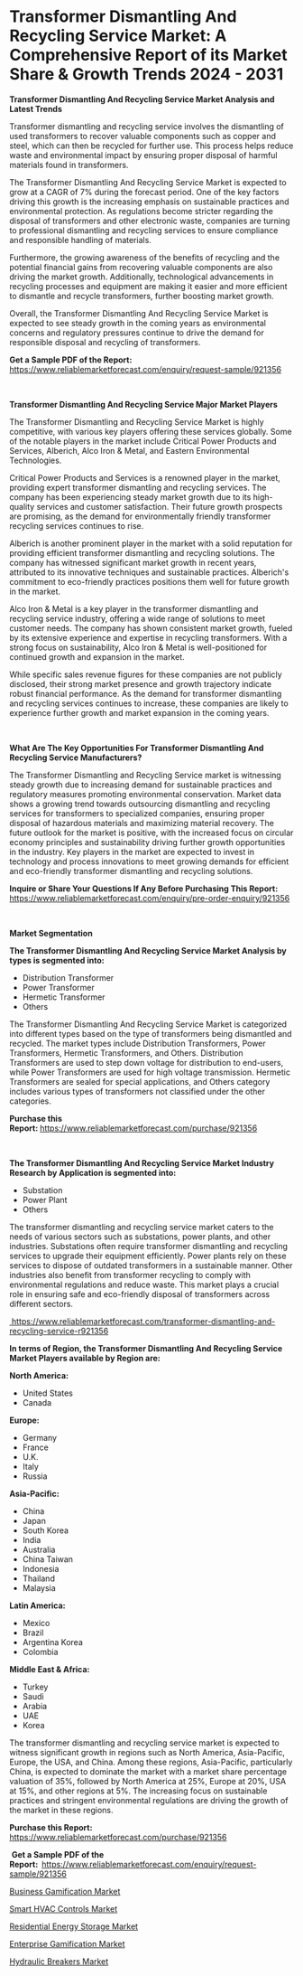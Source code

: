<p><h1>Transformer Dismantling And Recycling Service Market: A Comprehensive Report of its Market Share & Growth Trends 2024 - 2031</h1></p><p><strong>Transformer Dismantling And Recycling Service Market Analysis and Latest Trends</strong></p>
<p><p>Transformer dismantling and recycling service involves the dismantling of used transformers to recover valuable components such as copper and steel, which can then be recycled for further use. This process helps reduce waste and environmental impact by ensuring proper disposal of harmful materials found in transformers.</p><p>The Transformer Dismantling And Recycling Service Market is expected to grow at a CAGR of 7% during the forecast period. One of the key factors driving this growth is the increasing emphasis on sustainable practices and environmental protection. As regulations become stricter regarding the disposal of transformers and other electronic waste, companies are turning to professional dismantling and recycling services to ensure compliance and responsible handling of materials.</p><p>Furthermore, the growing awareness of the benefits of recycling and the potential financial gains from recovering valuable components are also driving the market growth. Additionally, technological advancements in recycling processes and equipment are making it easier and more efficient to dismantle and recycle transformers, further boosting market growth.</p><p>Overall, the Transformer Dismantling And Recycling Service Market is expected to see steady growth in the coming years as environmental concerns and regulatory pressures continue to drive the demand for responsible disposal and recycling of transformers.</p></p>
<p><strong>Get a Sample PDF of the Report:&nbsp;</strong> <a href="https://www.reliablemarketforecast.com/enquiry/request-sample/921356">https://www.reliablemarketforecast.com/enquiry/request-sample/921356</a></p>
<p>&nbsp;</p>
<p><strong>Transformer Dismantling And Recycling Service Major Market Players</strong></p>
<p><p>The Transformer Dismantling and Recycling Service Market is highly competitive, with various key players offering these services globally. Some of the notable players in the market include Critical Power Products and Services, Alberich, Alco Iron & Metal, and Eastern Environmental Technologies.</p><p>Critical Power Products and Services is a renowned player in the market, providing expert transformer dismantling and recycling services. The company has been experiencing steady market growth due to its high-quality services and customer satisfaction. Their future growth prospects are promising, as the demand for environmentally friendly transformer recycling services continues to rise.</p><p>Alberich is another prominent player in the market with a solid reputation for providing efficient transformer dismantling and recycling solutions. The company has witnessed significant market growth in recent years, attributed to its innovative techniques and sustainable practices. Alberich's commitment to eco-friendly practices positions them well for future growth in the market.</p><p>Alco Iron & Metal is a key player in the transformer dismantling and recycling service industry, offering a wide range of solutions to meet customer needs. The company has shown consistent market growth, fueled by its extensive experience and expertise in recycling transformers. With a strong focus on sustainability, Alco Iron & Metal is well-positioned for continued growth and expansion in the market.</p><p>While specific sales revenue figures for these companies are not publicly disclosed, their strong market presence and growth trajectory indicate robust financial performance. As the demand for transformer dismantling and recycling services continues to increase, these companies are likely to experience further growth and market expansion in the coming years.</p></p>
<p>&nbsp;</p>
<p><strong>What Are The Key Opportunities For Transformer Dismantling And Recycling Service Manufacturers?</strong></p>
<p><p>The Transformer Dismantling and Recycling Service market is witnessing steady growth due to increasing demand for sustainable practices and regulatory measures promoting environmental conservation. Market data shows a growing trend towards outsourcing dismantling and recycling services for transformers to specialized companies, ensuring proper disposal of hazardous materials and maximizing material recovery. The future outlook for the market is positive, with the increased focus on circular economy principles and sustainability driving further growth opportunities in the industry. Key players in the market are expected to invest in technology and process innovations to meet growing demands for efficient and eco-friendly transformer dismantling and recycling solutions.</p></p>
<p><strong>Inquire or Share Your Questions If Any Before Purchasing This Report:</strong> <a href="https://www.reliablemarketforecast.com/enquiry/pre-order-enquiry/921356">https://www.reliablemarketforecast.com/enquiry/pre-order-enquiry/921356</a></p>
<p>&nbsp;</p>
<p><strong>Market Segmentation</strong></p>
<p><strong>The Transformer Dismantling And Recycling Service Market Analysis by types is segmented into:</strong></p>
<p><ul><li>Distribution Transformer</li><li>Power Transformer</li><li>Hermetic Transformer</li><li>Others</li></ul></p>
<p><p>The Transformer Dismantling And Recycling Service Market is categorized into different types based on the type of transformers being dismantled and recycled. The market types include Distribution Transformers, Power Transformers, Hermetic Transformers, and Others. Distribution Transformers are used to step down voltage for distribution to end-users, while Power Transformers are used for high voltage transmission. Hermetic Transformers are sealed for special applications, and Others category includes various types of transformers not classified under the other categories.</p></p>
<p><strong>Purchase this Report:&nbsp;</strong><a href="https://www.reliablemarketforecast.com/purchase/921356">https://www.reliablemarketforecast.com/purchase/921356</a></p>
<p>&nbsp;</p>
<p><strong>The Transformer Dismantling And Recycling Service Market Industry Research by Application is segmented into:</strong></p>
<p><ul><li>Substation</li><li>Power Plant</li><li>Others</li></ul></p>
<p><p>The transformer dismantling and recycling service market caters to the needs of various sectors such as substations, power plants, and other industries. Substations often require transformer dismantling and recycling services to upgrade their equipment efficiently. Power plants rely on these services to dispose of outdated transformers in a sustainable manner. Other industries also benefit from transformer recycling to comply with environmental regulations and reduce waste. This market plays a crucial role in ensuring safe and eco-friendly disposal of transformers across different sectors.</p></p>
<p><a href="https://www.reliablemarketforecast.com/transformer-dismantling-and-recycling-service-r921356">&nbsp;https://www.reliablemarketforecast.com/transformer-dismantling-and-recycling-service-r921356</a></p>
<p><strong>In terms of Region, the Transformer Dismantling And Recycling Service Market Players available by Region are:</strong></p>
<p>
    <p> <strong> North America: </strong>
        <ul>
            <li>United States</li>
            <li>Canada</li>
        </ul>
        </p> 
    <p> <strong> Europe: </strong>
        <ul>
            <li>Germany</li>
            <li>France</li>
            <li>U.K.</li>
            <li>Italy</li>
            <li>Russia</li>
        </ul>
        </p> 
    <p> <strong> Asia-Pacific: </strong>
        <ul>
            <li>China</li>
            <li>Japan</li>
            <li>South Korea</li>
            <li>India</li>
            <li>Australia</li>
            <li>China Taiwan</li>
            <li>Indonesia</li>
            <li>Thailand</li>
            <li>Malaysia</li>
        </ul>
        </p> 
    <p> <strong> Latin America: </strong>
        <ul>
            <li>Mexico</li>
            <li>Brazil</li>
            <li>Argentina Korea</li>
            <li>Colombia</li>
        </ul>
        </p> 
    <p> <strong> Middle East & Africa: </strong>
        <ul>
            <li>Turkey</li>
            <li>Saudi</li>
            <li>Arabia</li>
            <li>UAE</li>
            <li>Korea</li>
        </ul>
    </p>
    </p>
<p><p>The transformer dismantling and recycling service market is expected to witness significant growth in regions such as North America, Asia-Pacific, Europe, the USA, and China. Among these regions, Asia-Pacific, particularly China, is expected to dominate the market with a market share percentage valuation of 35%, followed by North America at 25%, Europe at 20%, USA at 15%, and other regions at 5%. The increasing focus on sustainable practices and stringent environmental regulations are driving the growth of the market in these regions.</p></p>
<p><strong>Purchase this Report: </strong><a href="https://www.reliablemarketforecast.com/purchase/921356">https://www.reliablemarketforecast.com/purchase/921356</a></p>
<p>&nbsp;<strong>Get a Sample PDF of the Report:&nbsp;&nbsp;</strong><a href="https://www.reliablemarketforecast.com/enquiry/request-sample/921356">https://www.reliablemarketforecast.com/enquiry/request-sample/921356</a></p>
<p><strong></strong></p>
<p><p><a href="https://github.com/alexxisgm/Market-Research-Report-List-2/blob/main/business-gamification-market.md">Business Gamification Market</a></p><p><a href="https://medium.com/@kathleenjacksond65/smart-hvac-controls-market-emerging-trends-and-future-prospects-for-period-from-2024-to-2031-741b31a24555">Smart HVAC Controls Market</a></p><p><a href="https://medium.com/@jamieurcotte9056df/residential-energy-storage-market-market-segmentation-geographical-regions-and-market-forcast-db8d57a6ed40">Residential Energy Storage Market</a></p><p><a href="https://github.com/sifatuddin25/Market-Research-Report-List-2/blob/main/enterprise-gamification-market.md">Enterprise Gamification Market</a></p><p><a href="https://medium.com/@jeniw10236654655/future-trends-in-global-hydraulic-breakers-market-market-insights-and-analysis-from-2024-to-2031-688da062a7a3">Hydraulic Breakers Market</a></p></p>